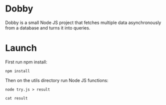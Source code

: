 # Dobby

Dobby is a small Node JS project that fetches multiple data asynchronously from a database and turns it into queries.

# Launch

First run npm install:

```
npm install 
```

Then on the utils directory run Node JS functions:

```
node try.js > result

cat result
```